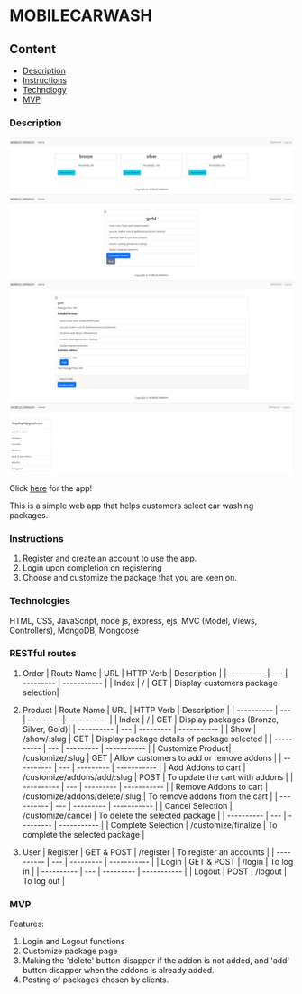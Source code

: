 # MOBILECARWASH

## Content

- [Description](#description)
- [Instructions](#Instructions)
- [Technology](#Technologies)
- [MVP](#MVP)

### Description

![sample image of site](https://github.com/syafiqsaleem/mobile_carwash_app/blob/main/public/screenshot/screenshot1.jpg)
![sample image of site](https://github.com/syafiqsaleem/mobile_carwash_app/blob/main/public/screenshot/screenshot2.jpg)
![sample image of site](https://github.com/syafiqsaleem/mobile_carwash_app/blob/main/public/screenshot/screenshot3.jpg)
![sample image of site](https://github.com/syafiqsaleem/mobile_carwash_app/blob/main/public/screenshot/screenshot4.jpg)

Click [here](https://mobilecarwash.herokuapp.com/users/login) for the app!

This is a simple web app that helps customers select car washing packages.

### Instructions

1. Register and create an account to use the app.
2. Login upon completion on registering
3. Choose and customize the package that you are keen on.

### Technologies

HTML, CSS, JavaScript, node js, express, ejs, MVC (Model, Views, Controllers), MongoDB, Mongoose

### RESTful routes

1. Order
   | Route Name | URL | HTTP Verb | Description |
   | ---------- | --- | --------- | ----------- |
   | Index | / | GET | Display customers package selection|

2. Product
   | Route Name | URL | HTTP Verb | Description |
   | ---------- | --- | --------- | ----------- |
   | Index | / | GET | Display packages (Bronze, Silver, Gold)|
   | ---------- | --- | --------- | ----------- |
   | Show | /show/:slug | GET | Display package details of package selected |
   | ---------- | --- | --------- | ----------- |
   | Customize Product| /customize/:slug | GET | Allow customers to add or remove addons |
   | ---------- | --- | --------- | ----------- |
   | Add Addons to cart | /customize/addons/add/:slug | POST | To update the cart with addons |
   | ---------- | --- | --------- | ----------- |
   | Remove Addons to cart | /customize/addons/delete/:slug | To remove addons from the cart |
   | ---------- | --- | --------- | ----------- |
   | Cancel Selection | /customize/cancel | To delete the selected package |
   | ---------- | --- | --------- | ----------- |
   | Complete Selection | /customize/finalize | To complete the selected package |

3. User
   | Register | GET & POST | /register | To register an accounts |
   | ---------- | --- | --------- | ----------- |
   | Login | GET & POST | /login | To log in |
   | ---------- | --- | --------- | ----------- |
   | Logout | POST | /logout | To log out |

### MVP

Features:

1. Login and Logout functions
2. Customize package page
3. Making the 'delete' button disapper if the addon is not added, and 'add' button disapper when the addons is already added.
4. Posting of packages chosen by clients.
